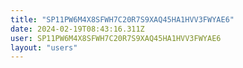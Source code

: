 ```yaml
---
title: "SP11PW6M4X8SFWH7C20R7S9XAQ45HA1HVV3FWYAE6"
date: 2024-02-19T08:43:16.311Z
user: SP11PW6M4X8SFWH7C20R7S9XAQ45HA1HVV3FWYAE6
layout: "users"
---
```

    